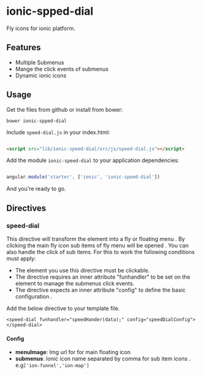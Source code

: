 # ionic-spped-dial

Fly icons for ionic platform.

## Features

* Multiple Submenus
* Mange the click events of submenus
* Dynamic ionic icons


## Usage

Get the files from github or install from bower:
```
bower ionic-spped-dial
```


Include `speed-dial.js`  in your index.html:

```html

<script src="lib/ionic-speed-dial/src/js/speed-dial.js"></script>

```


Add the module `ionic-speed-dial` to your application dependencies:

```javascript

angular.module('starter', ['ionic', 'ionic-speed-dial'])

```

And you're ready to go.


## Directives

### speed-dial

This directive will transform the element into a fly or floating menu . By clicking the main fly icon sub items of fly menu will be opened . You can also handle the click of sub items.
For this to work the following conditions must apply:

* The element you use this directive must be clickable.
* The directive requires an inner attribute "funhandler" to be set on the element to manage the submenus click events.
* The directive expects an inner attribute "config" to define the basic configuration .

Add the below directive to your template file. 
```
<speed-dial funhandler="speedHander(data);" config="speedDialConfig"></speed-dial>
```
#### Config
* __menuImage__: Img url for for main floating icon
* __submenus__: Ionic icon name separated by comma for sub item icons . e.g`['ion-funnel','ion-map']`

